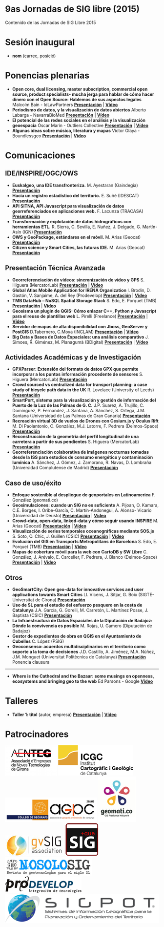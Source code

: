 # 9as Jornadas de SIG libre (2015)

Contenido de las Jornadas de SIG Libre 2015

Sesión inaugural
==================

* **nom** (carrec, posició)

Ponencias plenarias
====================

* **Open core, dual licensing, master subscription, commercial open source, product specialists- mucha jerga para hablar de cómo hacer dinero con el Open Source: Hablemos de sus aspectos legales** Malcolm Bain - IdLawPartners **[Presentación](https://dugi-doc.udg.edu/handle/10256/10220)** | **[Vídeo](http://diobma.udg.edu/handle/10256.1/3748)**
* **Periodismo de datos, y la visualización de datos abiertos** Alberto Labarga - NavarraBioMed **[Presentación](https://dugi-doc.udg.edu/handle/10256/10221)** | **[Vídeo](http://diobma.udg.edu/handle/10256.1/3749)**
* **El potencial de las redes sociales en el análisis y la visualización geoespacia** Óscar Marín - Outliers Collective **[Presentación](https://dugi-doc.udg.edu/handle/10256/10223)** | **[Vídeo](http://diobma.udg.edu/handle/10256.1/3751)**
* **Algunas ideas sobre música, literatura y mapas** Víctor Olaya - Boundlessgeo **[Presentación](https://dugi-doc.udg.edu/handle/10256/10224)** | **[Vídeo](http://diobma.udg.edu/handle/10256.1/3752)**

Comunicaciones
=================

IDE/INSPIRE/OGC/OWS
---------------------------

* **Euskalgeo, una IDE transfronteriza.** M. Ayestaran (Gaindegia) **[Presentación](https://dugi-doc.udg.edu/handle/10256/10239)** 
* **Hacia un registro estadístico del territorio.** E. Suñé (IDESCAT) **[Presentación](https://dugi-doc.udg.edu/handle/10256/10240)** 
* **API SITNA, API Javascript para visualización de datos georreferenciados en aplicaciones web.** F. Lacunza (TRACASA) **[Presentación](https://dugi-doc.udg.edu/handle/10256/10241)** 
* **Transformación y explotación de datos hidrográficos con herramientas ETL.** R. Sierra, C. Sevilla, E. Nuñez, J. Delgado, G. Martín- Asín (IGN) **[Presentación](https://dugi-doc.udg.edu/handle/10256/10242)** 
* **OWS y GeoPackage, estándares en el móvil.** M. Arias (Geocat) **[Presentación](https://dugi-doc.udg.edu/handle/10256/10243)** 
* **Citizen science y Smart Cities, las futuras IDE.** M. Arias (Geocat) **[Presentación](https://dugi-doc.udg.edu/handle/10256/10244)** 

Presentación Técnica Avanzada
---------------------------

* **Georreferenciación de vídeos: sincronización de vídeo y GPS** S. Higuera (MercatorLab) **[Presentación](https://dugi-doc.udg.edu/handle/10256/10225)** | **[Vídeo](http://diobma.udg.edu/handle/10256.1/3753)**
* **Global Atlas Mobile Application for IRENA Organization** I. Brodin, D. Gastón, V. Sanjaime, A. del Rey (Prodevelop) **[Presentación](https://dugi-doc.udg.edu/handle/10256/10226)** | **[Vídeo](http://diobma.udg.edu/handle/10256.1/3754)**
* **TMB DataHub – NoSQL Spatial Storage Stack** S. Edo, E. Porquet (TMB) **[Presentación](https://dugi-doc.udg.edu/handle/10256/10227)** | **[Vídeo](http://diobma.udg.edu/handle/10256.1/3755)**
* **Geosisma un plugin de QGIS: Cómo enlazar C++, Python y Javascript para el reuso de plantillas web** L. Pirelli (Freelance) **[Presentación](https://dugi-doc.udg.edu/handle/10256/10228)** | **[Vídeo](http://diobma.udg.edu/handle/10256.1/3756)**
* **Servidor de mapas de alta disponibilidad con Jboss, GeoServer y PostGIS** D.Tabernero, C.Moya (INCLAM) **[Presentación](https://dugi-doc.udg.edu/handle/10256/10229)** | **[Vídeo](http://diobma.udg.edu/handle/10256.1/3757)**
* **Big Data y Bases de Datos Espaciales: una análisis comparativo** J. Simoes, R. Giménez, M. Planagumà (BDigital) **[Presentación](https://dugi-doc.udg.edu/handle/10256/10230)** | **[Vídeo](http://diobma.udg.edu/handle/10256.1/3758)**

Actividades Académicas y de Investigación
---------------------------

* **GPXParser: Extensión del formato de datos GPX que permite incorporar a los puntos información procedente de sensores** S. Higuera (MercatorLab) **[Presentación](https://dugi-doc.udg.edu/handle/10256/10245)**
* **Crowd sourced vs centralized data for transport planning: a case study of bicycle path data in the UK** R. Lovelace (University of Leeds) **[Presentación](https://dugi-doc.udg.edu/handle/10256/10246)** 
* **SmartPort, sistema para la visualización y gestión de información del Puerto de la Luz de las Palmas de G. C.** J.P. Suarez, A. Trujillo, C. Domínguez, P. Fernandez, J. Santana, A. Sánchez, S. Ortega, J.M. Santana (Universidad de Las Palmas de Gran Canaria) **[Presentación](https://dugi-doc.udg.edu/handle/10256/10247)** 
* **Recreación virtual 3D de vuelos de Drones con Cesium.js y Oculus Rift** M. Di Paolantonio, C. González, M.J. Latorre, F. Pedrera (Deimos-Space) **[Presentación](https://dugi-doc.udg.edu/handle/10256/10248)** 
* **Reconstrucción de la geometría del perfil longitudinal de una carretera a partir de sus pendientes** S. Higuera (MercatorLab) **[Presentación](https://dugi-doc.udg.edu/handle/10256/10249)** 
* **Georreferenciación colaborativa de imágenes nocturnas tomadas desde la ISS para estudios de consumo energético y contaminación lumínica** A. Sánchez, J. Gómez, J. Zamorano, R. Navas, D. Lombraña (Universidad Complutense de Madrid) **[Presentación](https://dugi-doc.udg.edu/handle/10256/10250)**


Caso de uso/éxito
---------------------------

* **Enfoque sostenible al despliegue de geoportales en Latinoamerica** F. González (geomati.co) 
* **Geosimulaciones: cuando un SIG no es suficiente** A. Pijoan, O. Kamara, C.E. Borges, I. Oribe-García, C. Martín-Andonegui, A. Alonso- Vicario (Universidad de Deusto) **[Presentación](https://dugi-doc.udg.edu/handle/10256/10234)** | **[Vídeo](http://diobma.udg.edu/handle/10256.1/3760)**
* **Crowd-data, open-data, linked-data y cómo seguir usando INSPIRE** M. Arias (Geocat) **[Presentación](https://dugi-doc.udg.edu/handle/10256/10235)** | **[Vídeo](http://diobma.udg.edu/handle/10256.1/3761)**
* **Visualización de series temporales oceanográficas mediante SOS.js** S. Soto, O. Chic, J. Guillen (CSIC) **[Presentación](https://dugi-doc.udg.edu/handle/10256/10236)** | **[Vídeo](http://diobma.udg.edu/handle/10256.1/3762)**
* **Evolución del GIS en Transports Metropolitans de Barcelona** S. Edo, E. Porquet (TMB) **[Presentación](https://dugi-doc.udg.edu/handle/10256/10237)** | **[Vídeo](http://diobma.udg.edu/handle/10256.1/3763)**
* **Mapas de cobertura móvil para la web con CartoDB y SW Libre** C. González, J. Arévalo, E. Carceller, F. Pedrera, J. Blanco (Deimos-Space) **[Presentación](https://dugi-doc.udg.edu/handle/10256/10238)** | **[Vídeo](http://diobma.udg.edu/handle/10256.1/3764)**

Otros
--------------------------

* **GeoSmartCity: Open geo-data for innovative services and user applications towards Smart Cities** Ll. Vicens, J. Sitjar, G. Boix (SIGTE-Universitat de Girona) **[Presentación](https://dugi-doc.udg.edu/handle/10256/10368)** 
* **Uso de SL para el estudio del esfuerzo pesquero en la costa de Catalunya** J.A. García, G. Gorelli, M. Carretón, L. Martínez Posse, J. Baptista (CSIC) **[Presentación](https://dugi-doc.udg.edu/handle/10256/10369)** 
* **La Infraestructura de Datos Espaciales de la Diputación de Badajoz: Dónde la convivencia es posible** M. Rojas, U. Gamero (Diputación de Badajoz) 
* **Gestor de expedientes de obra en QGIS en el Ayuntamiento de Cubelles** C. López (PSIG) 
* **Geoconsenso: acuerdos multidisciplinarios en el territorio como soporte a la toma de decisiones** J.D. Castillo, A. Jiménez, M.A. Núñez, J.M. Monguet (Universitat Politècnica de Catalunya) **[Presentación](https://dugi-doc.udg.edu/handle/10256/10370)** 
Ponencia clausura
---------------------------

* **Where is the Cathedral and the Bazaar: some musings on openness, ecosystems and bringing geo to the web** Ed Parsons - Google   **[Vídeo](http://diobma.udg.edu/handle/10256.1/3765)**

Talleres
========

* **Taller 1: titol** (autor, empresa) **[Presentación]()** | **[Vídeo]()**

Patrocinadores
==============

![AENTEG](img/AENTEG.png)
![ICGC](img/Logo-ICGC.png)
![AGPC](img/geografs-AGPC.png)
![geomatico](img/geomatico-web.png)
![gvsig](img/gvSIG.png)
![masquesig](img/masquesig.png)
![nosolosig](img/nosolosig.png)
![prodevelop](img/prodevelop.png)
![sigpothq](img/sigpotHQ.png)
